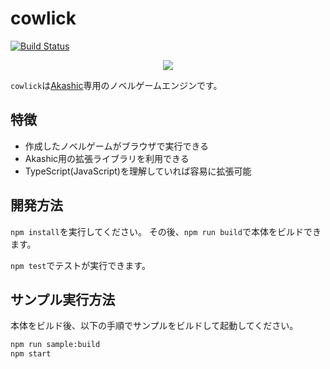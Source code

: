 # cowlick

[![Build Status](https://travis-ci.org/pocketberserker/cowlick.svg?branch=master)](https://travis-ci.org/pocketberserker/cowlick)

<p align="center">
<img src="https://raw.githubusercontent.com/pocketberserker/cowlick/master/docs/images/cowlick.png"/>
</p>

`cowlick`は[Akashic](https://akashic-games.github.io/)専用のノベルゲームエンジンです。

## 特徴

* 作成したノベルゲームがブラウザで実行できる
* Akashic用の拡張ライブラリを利用できる
* TypeScript(JavaScript)を理解していれば容易に拡張可能

## 開発方法

`npm install`を実行してください。
その後、`npm run build`で本体をビルドできます。

`npm test`でテストが実行できます。

## サンプル実行方法

本体をビルド後、以下の手順でサンプルをビルドして起動してください。

```bash
npm run sample:build
npm start
```
